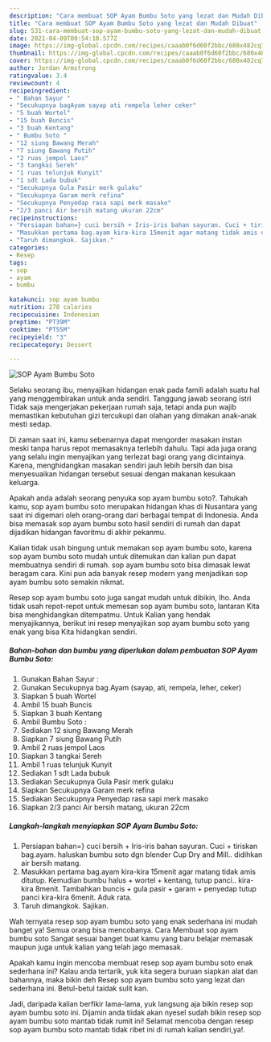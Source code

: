 ```yaml
---
description: "Cara membuat SOP Ayam Bumbu Soto yang lezat dan Mudah Dibuat"
title: "Cara membuat SOP Ayam Bumbu Soto yang lezat dan Mudah Dibuat"
slug: 531-cara-membuat-sop-ayam-bumbu-soto-yang-lezat-dan-mudah-dibuat
date: 2021-04-09T00:54:10.577Z
image: https://img-global.cpcdn.com/recipes/caaab0f6d60f2bbc/680x482cq70/sop-ayam-bumbu-soto-foto-resep-utama.jpg
thumbnail: https://img-global.cpcdn.com/recipes/caaab0f6d60f2bbc/680x482cq70/sop-ayam-bumbu-soto-foto-resep-utama.jpg
cover: https://img-global.cpcdn.com/recipes/caaab0f6d60f2bbc/680x482cq70/sop-ayam-bumbu-soto-foto-resep-utama.jpg
author: Jordan Armstrong
ratingvalue: 3.4
reviewcount: 4
recipeingredient:
- " Bahan Sayur "
- "Secukupnya bagAyam sayap ati rempela leher ceker"
- "5 buah Wortel"
- "15 buah Buncis"
- "3 buah Kentang"
- " Bumbu Soto "
- "12 siung Bawang Merah"
- "7 siung Bawang Putih"
- "2 ruas jempol Laos"
- "3 tangkai Sereh"
- "1 ruas telunjuk Kunyit"
- "1 sdt Lada bubuk"
- "Secukupnya Gula Pasir merk gulaku"
- "Secukupnya Garam merk refina"
- "Secukupnya Penyedap rasa sapi merk masako"
- "2/3 panci Air bersih matang ukuran 22cm"
recipeinstructions:
- "Persiapan bahan=} cuci bersih + Iris-iris bahan sayuran. Cuci + tiriskan bag.ayam. haluskan bumbu soto dgn blender Cup Dry and Mill.. didihkan air bersih matang."
- "Masukkan pertama bag.ayam kira-kira 15menit agar matang tidak amis ditutup. Kemudian bumbu halus + wortel + kentang, tutup panci.. kira-kira 8menit. Tambahkan buncis + gula pasir + garam + penyedap tutup panci kira-kira 6menit. Aduk rata."
- "Taruh dimangkok. Sajikan."
categories:
- Resep
tags:
- sop
- ayam
- bumbu

katakunci: sop ayam bumbu 
nutrition: 278 calories
recipecuisine: Indonesian
preptime: "PT39M"
cooktime: "PT55M"
recipeyield: "3"
recipecategory: Dessert

---
```



![SOP Ayam Bumbu Soto](https://img-global.cpcdn.com/recipes/caaab0f6d60f2bbc/680x482cq70/sop-ayam-bumbu-soto-foto-resep-utama.jpg)

Selaku seorang ibu, menyajikan hidangan enak pada famili adalah suatu hal yang menggembirakan untuk anda sendiri. Tanggung jawab seorang istri Tidak saja mengerjakan pekerjaan rumah saja, tetapi anda pun wajib memastikan kebutuhan gizi tercukupi dan olahan yang dimakan anak-anak mesti sedap.

Di zaman  saat ini, kamu sebenarnya dapat mengorder masakan instan meski tanpa harus repot memasaknya terlebih dahulu. Tapi ada juga orang yang selalu ingin menyajikan yang terlezat bagi orang yang dicintainya. Karena, menghidangkan masakan sendiri jauh lebih bersih dan bisa menyesuaikan hidangan tersebut sesuai dengan makanan kesukaan keluarga. 



Apakah anda adalah seorang penyuka sop ayam bumbu soto?. Tahukah kamu, sop ayam bumbu soto merupakan hidangan khas di Nusantara yang saat ini digemari oleh orang-orang dari berbagai tempat di Indonesia. Anda bisa memasak sop ayam bumbu soto hasil sendiri di rumah dan dapat dijadikan hidangan favoritmu di akhir pekanmu.

Kalian tidak usah bingung untuk memakan sop ayam bumbu soto, karena sop ayam bumbu soto mudah untuk ditemukan dan kalian pun dapat membuatnya sendiri di rumah. sop ayam bumbu soto bisa dimasak lewat beragam cara. Kini pun ada banyak resep modern yang menjadikan sop ayam bumbu soto semakin nikmat.

Resep sop ayam bumbu soto juga sangat mudah untuk dibikin, lho. Anda tidak usah repot-repot untuk memesan sop ayam bumbu soto, lantaran Kita bisa menghidangkan ditempatmu. Untuk Kalian yang hendak menyajikannya, berikut ini resep menyajikan sop ayam bumbu soto yang enak yang bisa Kita hidangkan sendiri.

<!--inarticleads1-->

##### Bahan-bahan dan bumbu yang diperlukan dalam pembuatan SOP Ayam Bumbu Soto:

1. Gunakan  Bahan Sayur :
1. Gunakan Secukupnya bag.Ayam (sayap, ati, rempela, leher, ceker)
1. Siapkan 5 buah Wortel
1. Ambil 15 buah Buncis
1. Siapkan 3 buah Kentang
1. Ambil  Bumbu Soto :
1. Sediakan 12 siung Bawang Merah
1. Siapkan 7 siung Bawang Putih
1. Ambil 2 ruas jempol Laos
1. Siapkan 3 tangkai Sereh
1. Ambil 1 ruas telunjuk Kunyit
1. Sediakan 1 sdt Lada bubuk
1. Sediakan Secukupnya Gula Pasir merk gulaku
1. Siapkan Secukupnya Garam merk refina
1. Sediakan Secukupnya Penyedap rasa sapi merk masako
1. Siapkan 2/3 panci Air bersih matang, ukuran 22cm




<!--inarticleads2-->

##### Langkah-langkah menyiapkan SOP Ayam Bumbu Soto:

1. Persiapan bahan=} cuci bersih + Iris-iris bahan sayuran. Cuci + tiriskan bag.ayam. haluskan bumbu soto dgn blender Cup Dry and Mill.. didihkan air bersih matang.
1. Masukkan pertama bag.ayam kira-kira 15menit agar matang tidak amis ditutup. Kemudian bumbu halus + wortel + kentang, tutup panci.. kira-kira 8menit. Tambahkan buncis + gula pasir + garam + penyedap tutup panci kira-kira 6menit. Aduk rata.
1. Taruh dimangkok. Sajikan.




Wah ternyata resep sop ayam bumbu soto yang enak sederhana ini mudah banget ya! Semua orang bisa mencobanya. Cara Membuat sop ayam bumbu soto Sangat sesuai banget buat kamu yang baru belajar memasak maupun juga untuk kalian yang telah jago memasak.

Apakah kamu ingin mencoba membuat resep sop ayam bumbu soto enak sederhana ini? Kalau anda tertarik, yuk kita segera buruan siapkan alat dan bahannya, maka bikin deh Resep sop ayam bumbu soto yang lezat dan sederhana ini. Betul-betul taidak sulit kan. 

Jadi, daripada kalian berfikir lama-lama, yuk langsung aja bikin resep sop ayam bumbu soto ini. Dijamin anda tiidak akan nyesel sudah bikin resep sop ayam bumbu soto mantab tidak rumit ini! Selamat mencoba dengan resep sop ayam bumbu soto mantab tidak ribet ini di rumah kalian sendiri,ya!.

